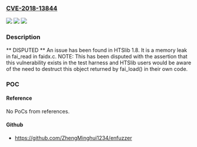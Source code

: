 ### [CVE-2018-13844](https://cve.mitre.org/cgi-bin/cvename.cgi?name=CVE-2018-13844)
![](https://img.shields.io/static/v1?label=Product&message=n%2Fa&color=blue)
![](https://img.shields.io/static/v1?label=Version&message=n%2Fa&color=blue)
![](https://img.shields.io/static/v1?label=Vulnerability&message=n%2Fa&color=brighgreen)

### Description

** DISPUTED ** An issue has been found in HTSlib 1.8. It is a memory leak in fai_read in faidx.c. NOTE: This has been disputed with the assertion that this vulnerability exists in the test harness and HTSlib users would be aware of the need to destruct this object returned by fai_load() in their own code.

### POC

#### Reference
No PoCs from references.

#### Github
- https://github.com/ZhengMinghui1234/enfuzzer

